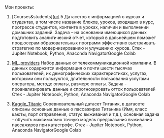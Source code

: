Мои проекты:
1. [Courses&students]([url](https://github.com/inferno2402/Machine-Learning/blob/main/Courses%26students.ipynb) 5 Датасетов с информацией о курсах и студентах, в том числе название блоков, уроков, входящих в курс, прогрессе студентов, контенте в уроках, наличии и выполнении домашних заданий. Задача – на основании имеющихся данных подготовить аналитический отчет, который в дальнейшем поможет продюсерам образовательных программ эффективно выстраивать стратегию по модернизированию и улучшению курсов.
Стек - Jupiter Notebook, Python, Anaconda NavigatorGoogle Colab

2. [ML_providers]([url](https://github.com/inferno2402/Machine-Learning/blob/main/ML_providers.ipynb)) Набор данных от телекоммуникационной компании. В данных содержится информация о почти шести тысячах пользователей, их демографических характеристиках, услугах, которыми они пользуются, длительности пользования услугами оператора, методе оплаты, размере оплаты. Задача - проанализировать данные и спрогнозировать отток пользователей
Стек - Jupiter Notebook, Python, Anaconda NavigatorGoogle Colab

3. [Kaggle_Titanic]([url](https://github.com/inferno2402/Machine-Learning/blob/main/Kaggle_Titanic.ipynb)) Соревновательный датасет Титаник, в датасете описаны основные данные о пассажирах Титаника (Имя, класс каюты, порт отправления, статус выживания и т.д.), основная задача - обучить максимально точную модель предсказания выживания пассажиров при катастрофе.
Стек - Jupiter Notebook, Python, Anaconda NavigatorGoogle Colab
